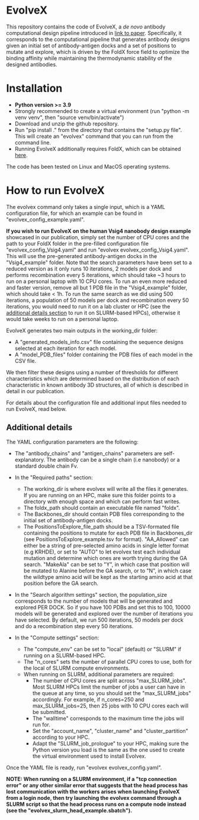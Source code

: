 # EvolveX

This repository contains the code of EvolveX, a *de novo* antibody computational design pipeline introduced in [link to paper](). Specifically, it corresponds to the computational pipeline that generates antibody designs given an initial set of antibody-antigen docks and a set of positions to mutate and explore, which is driven by the FoldX force field to optimize the binding affinity while maintaining the thermodynamic stability of the designed antibodies.

# Installation

- **Python version >= 3.9**
- Strongly recommended to create a virtual environment (run "python -m venv venv", then "source venv/bin/activate")
- Download and unzip the github repository.
- Run "pip install ." from the directory that contains the "setup.py file". This will create an "evolvex" command that you can run from the command line.
- Running EvolveX additionally requires FoldX, which can be obtained [here](https://foldxsuite.crg.eu/licensing-and-services).

The code has been tested on Linux and MacOS operating systems.

# How to run EvolveX

The evolvex command only takes a single input, which is a YAML configuration file, for which an example can be found in "evolvex_config_example.yaml".

**If you wish to run EvolveX on the human Vsig4 nanobody design example** showcased in our publication, simply set the number of CPU cores and the path to your FoldX folder in the pre-filled configuration file "evolvex_config_Vsig4.yaml" and run "evolvex evolvex_config_Vsig4.yaml". This will use the pre-generated antibody-antigen docks in the "Vsig4_example" folder.
Note that the search parameters have been set to a reduced version as it only runs 10 iterations, 2 models per dock and performs recombination every 5 iterations, which should take ~3 hours to run on a personal laptop with 10 CPU cores. To run an even more reduced and faster version, remove all but 1 PDB file in the "Vsig4_example" folder, which should take < 1h. To run the same search as we did using 500 iterations, a population of 50 models per dock and recombination every 50 iterations, you would need to run it on a lab cluster or HPC (see the [additional details section](#additional-details) to run it on SLURM-based HPCs), otherwise it would take weeks to run on a personal laptop.

EvolveX generates two main outputs in the working_dir folder:

  - A "generated_models_info.csv" file containing the sequence designs selected at each iteration for each model.
  - A "model_PDB_files" folder containing the PDB files of each model in the CSV file.

We then filter these designs using a number of thresholds for different characteristics which are determined based on the distribution of each characteristic in known antibody 3D structures, all of which is described in detail in our publication.

For details about the configuration file and additional input files needed to run EvolveX, read below.

## Additional details
The YAML configuration parameters are the following:

- The "antibody_chains" and "antigen_chains" parameters are self-explanatory. The antibody can be a single chain (i.e nanobody) or a standard double chain Fv.

- In the "Required paths" section:
  - The working_dir is where evolvex will write all the files it generates. If you are running on an HPC, make sure this folder points to a directory with enough space and which can perform fast writes.
  - The foldx_path should contain an executable file named "foldx".
  - The Backbones_dir should contain PDB files corresponding to the initial set of antibody-antigen docks.
  - The PositionsToExplore_file_path should be a TSV-formated file containing the positions to mutate for each PDB file in Backbones_dir (see PositionsToExplore_example.tsv for format). "AA_Allowed" can either be a string of pre-selected amino acids in single letter format (e.g KRHDE), or set to "AUTO" to let evolvex test each individual mutation and determine which ones are worth trying during the GA search. "MakeAla" can be set to "Y", in which case that position will be mutated to Alanine before the GA search, or to "N", in which case the wildtype amino acid will be kept as the starting amino acid at that position before the GA search.

- In the "Search algorithm settings" section, the population_size corresponds to the number of models that will be generated and explored PER DOCK. So if you have 100 PDBs and set this to 100, 10000 models will be generated and explored over the number of iterations you have selected. By default, we run 500 iterations, 50 models per dock and do a recombination step every 50 iterations.

- In the "Compute settings" section:
  - The "compute_env" can be set to "local" (default) or "SLURM" if running on a SLURM-based HPC.
  - The "n_cores" sets the number of parallel CPU cores to use, both for the local of SLURM compute environments.
  - When running on SLURM, additional parameters are required:
    - The number of CPU cores are split across "max_SLURM_jobs". Most SLURM HPCs limit the number of jobs a user can have in the queue at any time, so you should set the "max_SLURM_jobs" accordingly. For example, if n_cores=250 and max_SLURM_jobs=25, then 25 jobs with 10 CPU cores each will be submitted.
    - The "walltime" corresponds to the maximum time the jobs will run for.
    - Set the "account_name", "cluster_name" and "cluster_partition" according to your HPC.
    - Adapt the "SLURM_job_prologue" to your HPC, making sure the Python version you load is the same as the one used to create the virtual environment used to install Evolvex.

Once the YAML file is ready, run "evolvex evolvex_config.yaml".

**NOTE: When running on a SLURM environment, if a "tcp connection error" or any other similar error that suggests that the head process has lost communication with the workers arises when launching EvolveX from a login node, then try launching the evolvex command through a SLURM script so that the head process runs on a compute node instead (see the "evolvex_slurm_head_example.sbatch").**